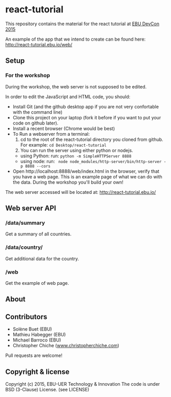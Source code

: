 # react-tutorial
This repository contains the material for the react tutorial at [EBU DevCon 2015](https://tech.ebu.ch/devcon15)

An example of the app that we intend to create can be found here: http://react-tutorial.ebu.io/web/

## Setup 
### For the workshop
During the workshop, the web server is not supposed to be edited. 

In order to edit the JavaScript and HTML code, you should: 

- Install Git (and the github desktop app if you are not very confortable with the command line)
- Clone this project on your laptop (fork it before if you want to put your code on github later).
- Install a recent browser (Chrome would be best)
- To Run a webserver from a terminal: 
  1. cd to the root of the react-tutorial directory you cloned from github. For example: `cd Desktop/react-tutorial`
  2. You can run the server using either python or nodejs. 
    - using Python: run: `python -m SimpleHTTPServer 8888`
    - using node: run: ` node node_modules/http-server/bin/http-server -p 8888 --cors`
- Open http://localhost:8888/web/index.html in the browser, verify that you have a web page. This is an 
example page of what we can do with the data. During the workshop you'll build your own! 

The web server accessed will be located at: http://react-tutorial.ebu.io/ 

## Web server API

### /data/summary
Get a summary of all countries.  

### /data/country/<countryName>
Get additional data for the country.

### /web 
Get the example of web page. 

## About
## Contributors
- Solène Buet (EBU)
- Mathieu Habegger (EBU)
- Michael Barroco (EBU)
- Christopher Chiche (www.christopherchiche.com)

Pull requests are welcome! 

## Copyright & license
Copyright (c) 2015, EBU-UER Technology & Innovation
The code is under BSD (3-Clause) License. (see LICENSE)
